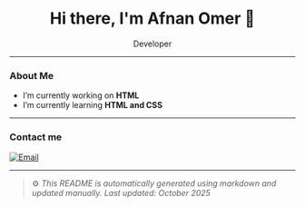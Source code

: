 <!-- Profile README -->

<h1 align="center">Hi there, I'm Afnan Omer 👋</h1>
<p align="center">
   Developer

---

###  About Me

-  I’m currently working on **HTML**
-  I’m currently learning **HTML and CSS**


---

### Contact me

<p align="left">
 
  <a href="mailto:afnanomer581@gmail.com">
    <img alt="Email" src="https://img.shields.io/badge/Email-D14836?logo=gmail&style=for-the-badge&logoColor=white" />
  </a>
</p>

---

> ⚙️ *This README is automatically generated using markdown and updated manually. Last updated: October 2025*
